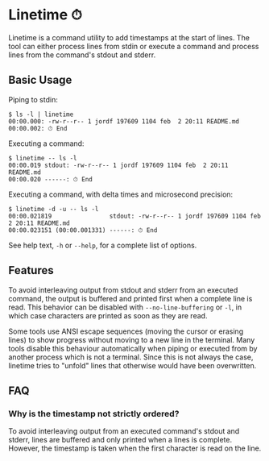 # Linetime ⏱

Linetime is a command utility to add timestamps at the start of lines. The tool can either process
lines from stdin or execute a command and process lines from the command's stdout and stderr.

## Basic Usage
Piping to stdin:
```
$ ls -l | linetime
00:00.000: -rw-r--r-- 1 jordf 197609 1104 feb  2 20:11 README.md
00:00.002: ⏱ End
```

Executing a command:
```
$ linetime -- ls -l
00:00.019 stdout: -rw-r--r-- 1 jordf 197609 1104 feb  2 20:11 README.md
00:00.020 ------: ⏱ End
```

Executing a command, with delta times and microsecond precision:
```
$ linetime -d -u -- ls -l
00:00.021819                stdout: -rw-r--r-- 1 jordf 197609 1104 feb  2 20:11 README.md
00:00.023151 (00:00.001331) ------: ⏱ End
```

See help text, `-h` or `--help`, for a complete list of options.

## Features
To avoid interleaving output from stdout and stderr from an executed command, the output is
buffered and printed first when a complete line is read. This behavior can be disabled with
 `--no-line-buffering` or `-l`, in which case characters are printed as soon as they are read.

Some tools use ANSI escape sequences (moving the cursor or erasing lines) to show progress without
moving to a new line in the terminal. Many tools disable this behaviour automatically when piping
or executed from by another process which is not a terminal. Since this is not always the case,
linetime tries to "unfold" lines that otherwise would have been overwritten.

## FAQ

### Why is the timestamp not strictly ordered?
To avoid interleaving output from an executed command's stdout and stderr, lines are buffered and
only printed when a lines is complete. However, the timestamp is taken when the first character is
read on the line.
